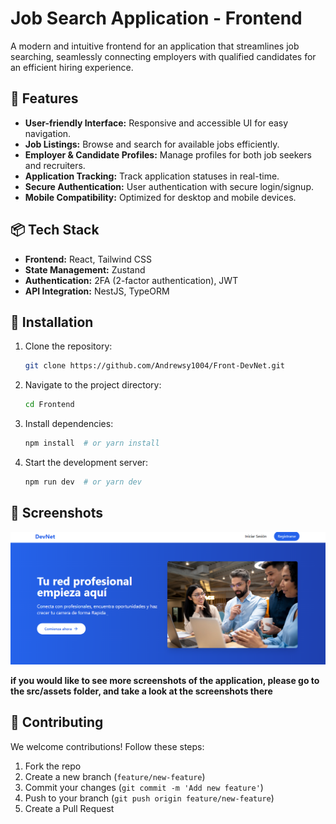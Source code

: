 # Job Search Application - Frontend

A modern and intuitive frontend for an application that streamlines job searching, seamlessly connecting employers with qualified candidates for an efficient hiring experience.

## 🚀 Features
- **User-friendly Interface:** Responsive and accessible UI for easy navigation.
- **Job Listings:** Browse and search for available jobs efficiently.
- **Employer & Candidate Profiles:** Manage profiles for both job seekers and recruiters.
- **Application Tracking:** Track application statuses in real-time.
- **Secure Authentication:** User authentication with secure login/signup.
- **Mobile Compatibility:** Optimized for desktop and mobile devices.

## 📦 Tech Stack
- **Frontend:** React, Tailwind CSS
- **State Management:** Zustand
- **Authentication:** 2FA (2-factor authentication), JWT
- **API Integration:** NestJS, TypeORM

## 📜 Installation

1. Clone the repository:
   ```sh
   git clone https://github.com/Andrewsy1004/Front-DevNet.git
   ```

2. Navigate to the project directory:
   ```sh
   cd Frontend
   ```

3. Install dependencies:
   ```sh
   npm install  # or yarn install
   ```

4. Start the development server:
   ```sh
   npm run dev  # or yarn dev
   ```

## 📸 Screenshots
![Home Page](src/assets/Landing-DevNet.png)

**if you would like to see more screenshots of the application, please go to the src/assets folder, and take a look at the screenshots there**

## 🤝 Contributing
We welcome contributions! Follow these steps:
1. Fork the repo
2. Create a new branch (`feature/new-feature`)
3. Commit your changes (`git commit -m 'Add new feature'`)
4. Push to your branch (`git push origin feature/new-feature`)
5. Create a Pull Request


